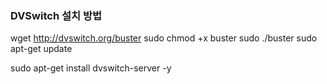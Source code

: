 ### DVSwitch 설치 방법
wget http://dvswitch.org/buster
sudo chmod +x buster
sudo ./buster
sudo apt-get update

sudo apt-get install dvswitch-server -y
